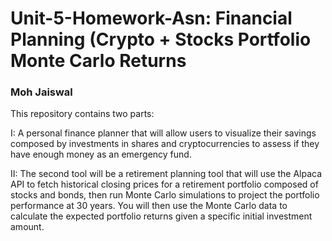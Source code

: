 # Unit-5-Homework-Asn: Financial Planning (Crypto + Stocks Portfolio Monte Carlo Returns 
### Moh Jaiswal

This repository contains two parts:

I: A personal finance planner that will allow users to visualize their savings composed by investments in shares and cryptocurrencies to assess if they have enough money as an emergency fund.

II: The second tool will be a retirement planning tool that will use the Alpaca API to fetch historical closing prices for a retirement portfolio composed of stocks and bonds, then run Monte Carlo simulations to project the portfolio performance at 30 years. You will then use the Monte Carlo data to calculate the expected portfolio returns given a specific initial investment amount.
